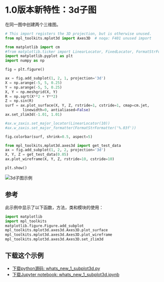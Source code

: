 # 1.0版本新特性：3d子图

在同一图中创建两个三维图。

```python
# This import registers the 3D projection, but is otherwise unused.
from mpl_toolkits.mplot3d import Axes3D  # noqa: F401 unused import

from matplotlib import cm
#from matplotlib.ticker import LinearLocator, FixedLocator, FormatStrFormatter
import matplotlib.pyplot as plt
import numpy as np

fig = plt.figure()

ax = fig.add_subplot(1, 2, 1, projection='3d')
X = np.arange(-5, 5, 0.25)
Y = np.arange(-5, 5, 0.25)
X, Y = np.meshgrid(X, Y)
R = np.sqrt(X**2 + Y**2)
Z = np.sin(R)
surf = ax.plot_surface(X, Y, Z, rstride=1, cstride=1, cmap=cm.jet,
        linewidth=0, antialiased=False)
ax.set_zlim3d(-1.01, 1.01)

#ax.w_zaxis.set_major_locator(LinearLocator(10))
#ax.w_zaxis.set_major_formatter(FormatStrFormatter('%.03f'))

fig.colorbar(surf, shrink=0.5, aspect=5)

from mpl_toolkits.mplot3d.axes3d import get_test_data
ax = fig.add_subplot(1, 2, 2, projection='3d')
X, Y, Z = get_test_data(0.05)
ax.plot_wireframe(X, Y, Z, rstride=10, cstride=10)

plt.show()
```

![3d子图示例](https://matplotlib.org/_images/sphx_glr_whats_new_1_subplot3d_001.png)

## 参考

此示例中显示了以下函数，方法，类和模块的使用：

```python
import matplotlib
import mpl_toolkits
matplotlib.figure.Figure.add_subplot
mpl_toolkits.mplot3d.axes3d.Axes3D.plot_surface
mpl_toolkits.mplot3d.axes3d.Axes3D.plot_wireframe
mpl_toolkits.mplot3d.axes3d.Axes3D.set_zlim3d
```

## 下载这个示例
            
- [下载python源码: whats_new_1_subplot3d.py](https://matplotlib.org/_downloads/whats_new_1_subplot3d.py)
- [下载Jupyter notebook: whats_new_1_subplot3d.ipynb](https://matplotlib.org/_downloads/whats_new_1_subplot3d.ipynb)